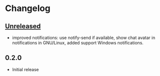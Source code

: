 # Changelog

## [Unreleased]

- improved notifications: use notify-send if available, show chat avatar in notifications in GNU/Linux, added support Windows notifications.

## 0.2.0

- Initial release


[Unreleased]: https://github.com/adbenitez/deltachat-cursed/compare/v0.2.0...HEAD
